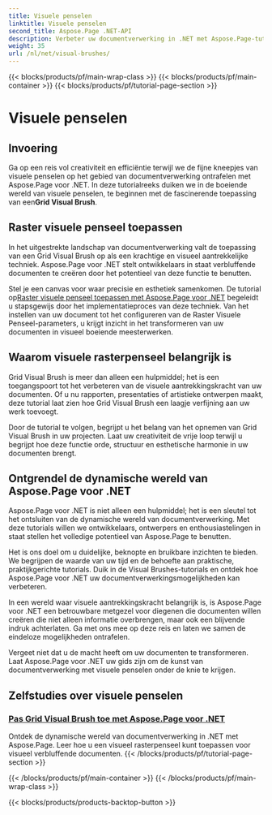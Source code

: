 ```yaml
---
title: Visuele penselen
linktitle: Visuele penselen
second_title: Aspose.Page .NET-API
description: Verbeter uw documentverwerking in .NET met Aspose.Page-tutorials. Duik in het rijk van visuele penselen en leer technieken voor visueel verbluffende documenten.
weight: 35
url: /nl/net/visual-brushes/
---
```


{{< blocks/products/pf/main-wrap-class >}}
{{< blocks/products/pf/main-container >}}
{{< blocks/products/pf/tutorial-page-section >}}

# Visuele penselen


## Invoering

 Ga op een reis vol creativiteit en efficiëntie terwijl we de fijne kneepjes van visuele penselen op het gebied van documentverwerking ontrafelen met Aspose.Page voor .NET. In deze tutorialreeks duiken we in de boeiende wereld van visuele penselen, te beginnen met de fascinerende toepassing van een**Grid Visual Brush**.

## Raster visuele penseel toepassen

In het uitgestrekte landschap van documentverwerking valt de toepassing van een Grid Visual Brush op als een krachtige en visueel aantrekkelijke techniek. Aspose.Page voor .NET stelt ontwikkelaars in staat verbluffende documenten te creëren door het potentieel van deze functie te benutten.

 Stel je een canvas voor waar precisie en esthetiek samenkomen. De tutorial op[Raster visuele penseel toepassen met Aspose.Page voor .NET](./apply-grid-visual-brush/) begeleidt u stapsgewijs door het implementatieproces van deze techniek. Van het instellen van uw document tot het configureren van de Raster Visuele Penseel-parameters, u krijgt inzicht in het transformeren van uw documenten in visueel boeiende meesterwerken.

## Waarom visuele rasterpenseel belangrijk is

Grid Visual Brush is meer dan alleen een hulpmiddel; het is een toegangspoort tot het verbeteren van de visuele aantrekkingskracht van uw documenten. Of u nu rapporten, presentaties of artistieke ontwerpen maakt, deze tutorial laat zien hoe Grid Visual Brush een laagje verfijning aan uw werk toevoegt.

Door de tutorial te volgen, begrijpt u het belang van het opnemen van Grid Visual Brush in uw projecten. Laat uw creativiteit de vrije loop terwijl u begrijpt hoe deze functie orde, structuur en esthetische harmonie in uw documenten brengt.

## Ontgrendel de dynamische wereld van Aspose.Page voor .NET

Aspose.Page voor .NET is niet alleen een hulpmiddel; het is een sleutel tot het ontsluiten van de dynamische wereld van documentverwerking. Met deze tutorials willen we ontwikkelaars, ontwerpers en enthousiastelingen in staat stellen het volledige potentieel van Aspose.Page te benutten.

Het is ons doel om u duidelijke, beknopte en bruikbare inzichten te bieden. We begrijpen de waarde van uw tijd en de behoefte aan praktische, praktijkgerichte tutorials. Duik in de Visual Brushes-tutorials en ontdek hoe Aspose.Page voor .NET uw documentverwerkingsmogelijkheden kan verbeteren.

In een wereld waar visuele aantrekkingskracht belangrijk is, is Aspose.Page voor .NET een betrouwbare metgezel voor diegenen die documenten willen creëren die niet alleen informatie overbrengen, maar ook een blijvende indruk achterlaten. Ga met ons mee op deze reis en laten we samen de eindeloze mogelijkheden ontrafelen.

Vergeet niet dat u de macht heeft om uw documenten te transformeren. Laat Aspose.Page voor .NET uw gids zijn om de kunst van documentverwerking met visuele penselen onder de knie te krijgen.
## Zelfstudies over visuele penselen
### [Pas Grid Visual Brush toe met Aspose.Page voor .NET](./apply-grid-visual-brush/)
Ontdek de dynamische wereld van documentverwerking in .NET met Aspose.Page. Leer hoe u een visueel rasterpenseel kunt toepassen voor visueel verbluffende documenten.
{{< /blocks/products/pf/tutorial-page-section >}}

{{< /blocks/products/pf/main-container >}}
{{< /blocks/products/pf/main-wrap-class >}}

{{< blocks/products/products-backtop-button >}}

